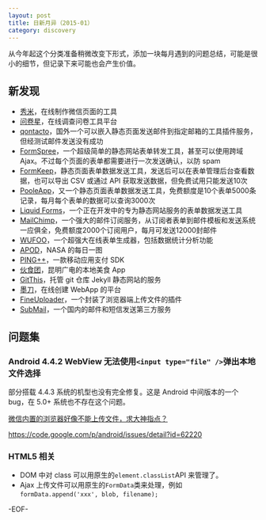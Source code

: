 ```yaml
---
layout: post
title: 日新月异（2015-01）
category: discovery
---
```


从今年起这个分类准备稍微改变下形式，添加一块每月遇到的问题总结，可能是很小的细节，但记录下来可能也会产生价值。

新发现
----------

* [秀米](http://xiumi.us/)，在线制作微信页面的工具
* [问卷星](http://www.sojump.com/)，在线调查问卷工具平台
* [qontacto](https://www.qontacto.com)，国外一个可以嵌入静态页面发送邮件到指定邮箱的工具插件服务，但经测试邮件发送没有成功
* [FormSpree](http://formspree.io/)，一个超级简单的静态网站表单转发工具，甚至可以使用跨域 Ajax。不过每个页面的表单都需要进行一次发送确认，以防 spam
* [FormKeep](https://formkeep.com)，静态页面表单数据发送工具，发送后可以在表单管理后台查看数据，也可以导出 CSV 或通过 API 获取发送数据，但免费试用只能发送10次
* [PooleApp](http://pooleapp.com)，又一个静态页面表单数据发送工具，免费额度是10个表单5000条记录，每月每个表单的数据可以查询3000次
* [Liquid Forms](http://liquidforms.io/)，一个正在开发中的专为静态网站服务的表单数据发送工具
* [MailChimp](http://mailchimp.com/)，一个强大的邮件订阅服务，从订阅者表单到邮件模板和发送系统一应俱全，免费额度2000个订阅用户，每月可发送12000封邮件
* [WUFOO](http://www.wufoo.com/)，一个超强大在线表单生成器，包括数据统计分析功能
* [APOD](http://apod.nasa.gov)，NASA 的每日一图
* [PING++](https://pingxx.com/)，一款移动应用支付 SDK
* [伙食团](http://www.hostime.cn/)，昆明广电的本地美食 App
* [GitThis](http://www.githis.com/)，托管 git 仓库 Jekyll 静态网站的服务
* [墨刀](https://modao.io/)，在线创建 WebApp 的平台
* [FineUploader](http://fineuploader.com/)，一个封装了浏览器端上传文件的插件
* [SubMail](http://submail.cn)，一个国内的邮件和短信发送第三方服务

问题集
----------

### Android 4.4.2 WebView 无法使用`<input type="file" />`弹出本地文件选择 ###

部分搭载 4.4.3 系统的机型也没有完全修复。这是 Android 中间版本的一个 bug，在 5.0+ 系统也不存在这个问题。

[微信内置的浏览器好像不能上传文件，求大神指点？](http://www.zhihu.com/question/21452742/answer/34164634)

<https://code.google.com/p/android/issues/detail?id=62220>

### HTML5 相关 ###

* DOM 中对 class 可以用原生的`element.classList`API 来管理了。
* Ajax 上传文件可以用原生的`FormData`类来处理，例如`formData.append('xxx', blob, filename);`

-EOF-
